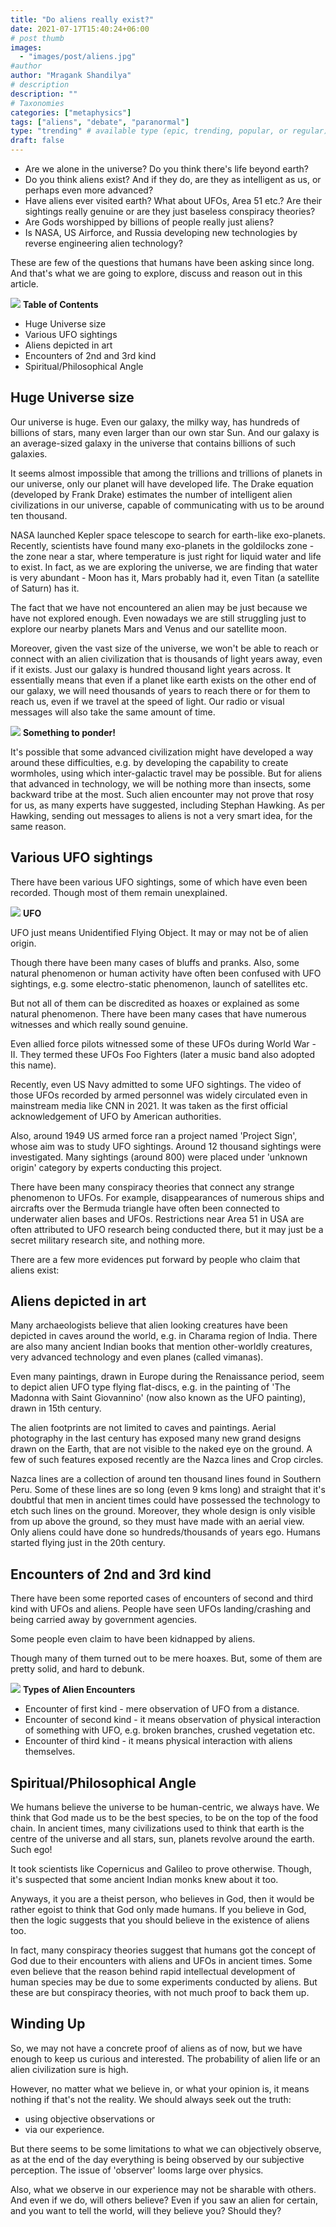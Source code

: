 ```yaml
---
title: "Do aliens really exist?"
date: 2021-07-17T15:40:24+06:00
# post thumb
images:
  - "images/post/aliens.jpg"
#author
author: "Mragank Shandilya"
# description
description: ""
# Taxonomies
categories: ["metaphysics"]
tags: ["aliens", "debate", "paranormal"]
type: "trending" # available type (epic, trending, popular, or regular)
draft: false
---
```


* Are we alone in the universe? Do you think there's life beyond earth? 
* Do you think aliens exist? And if they do, are they as intelligent as us, or perhaps even more advanced? 
* Have aliens ever visited earth? What about UFOs, Area 51 etc.? Are their sightings really genuine or are they just baseless conspiracy theories? 
* Are Gods worshipped by billions of people really just aliens?
* Is NASA, US Airforce, and Russia developing new technologies by reverse engineering alien technology? 

These are few of the questions that humans have been asking since long. And that's what we are going to explore, discuss and reason out in this article. 

<div class="toc-mak">
  <img src="../../images/pencil.png">
  <b>Table of Contents</b>
  <ul>
  <li>Huge Universe size</li>
  <li>Various UFO sightings</li>
  <li>Aliens depicted in art</li>
  <li>Encounters of 2nd and 3rd kind</li>
  <li>Spiritual/Philosophical Angle</li>
</ul>
</div>

## Huge Universe size

Our universe is huge. Even our galaxy, the milky way, has hundreds of billions of stars, many even larger than our own star Sun. And our galaxy is an average-sized galaxy in the universe that contains billions of such galaxies. 

It seems almost impossible that among the trillions and trillions of planets in our universe, only our planet will have developed life. The Drake equation (developed by Frank Drake) estimates the number of intelligent alien civilizations in our universe, capable of communicating with us to be around ten thousand.  

NASA launched Kepler space telescope to search for earth-like exo-planets. Recently, scientists have found many exo-planets in the goldilocks zone - the zone near a star, where temperature is just right for liquid water and life to exist. In fact, as we are exploring the universe, we are finding that water is very abundant - Moon has it, Mars probably had it, even Titan (a satellite of Saturn) has it. 

The fact that we have not encountered an alien may be just because we have not explored enough. Even nowadays we are still struggling just to explore our nearby planets Mars and Venus and our satellite moon. 

Moreover, given the vast size of the universe, we won't be able to reach or connect with an alien civilization that is thousands of light years away, even if it exists. Just our galaxy is hundred thousand light years across. It essentially means that even if a planet like earth exists on the other end of our galaxy, we will need thousands of years to reach there or for them to reach us, even if we travel at the speed of light. Our radio or visual messages will also take the same amount of time. 

<div class="toc-mak">
  <img src="../../../images/pencil.png">
  <b>Something to ponder!</b><br>

It's possible that some advanced civilization might have developed a way around these difficulties, e.g. by developing the capability to create wormholes, using which inter-galactic travel may be possible. But for aliens that advanced in technology, we will be nothing more than insects, some backward tribe at the most. Such alien encounter may not prove that rosy for us, as many experts have suggested, including Stephan Hawking. As per Hawking, sending out messages to aliens is not a very smart idea, for the same reason. 
</div>


## Various UFO sightings

There have been various UFO sightings, some of which have even been recorded. Though most of them remain unexplained. 

<div class="toc-mak">
  <img src="../../../images/pencil.png">
  <b>UFO</b><br>

UFO just means Unidentified Flying Object. It may or may not be of alien origin.
</div>

Though there have been many cases of bluffs and pranks. Also, some natural phenomenon or human activity have often been confused with UFO sightings, e.g. some electro-static phenomenon, launch of satellites etc. 

But not all of them can be discredited as hoaxes or explained as some natural phenomenon. There have been many cases that have numerous witnesses and which really sound genuine. 

Even allied force pilots witnessed some of these UFOs during World War - II. They termed these UFOs Foo Fighters (later a music band also adopted this name). 

Recently, even US Navy admitted to some UFO sightings. The video of those UFOs recorded by armed personnel was widely circulated even in mainstream media like CNN in 2021. It was taken as the first official acknowledgement of UFO by American authorities. 

Also, around 1949 US armed force ran a project named 'Project Sign', whose aim was to study UFO sightings. Around 12 thousand sightings were investigated. Many sightings (around 800) were placed under 'unknown origin' category by experts conducting this project. 

There have been many conspiracy theories that connect any strange phenomenon to UFOs. For example, disappearances of numerous ships and aircrafts over the Bermuda triangle have often been connected to underwater alien bases and UFOs. Restrictions near Area 51 in USA are often attributed to UFO research being conducted there, but it may just be a secret military research site, and nothing more. 

There are a few more evidences put forward by people who claim that aliens exist:


## Aliens depicted in art

Many archaeologists believe that alien looking creatures have been depicted in caves around the world, e.g. in Charama region of India. There are also many ancient Indian books that mention other-worldly creatures, very advanced technology and even planes (called vimanas).

Even many paintings, drawn in Europe during the Renaissance period, seem to depict alien UFO type flying flat-discs, e.g. in the painting of 'The Madonna with Saint Giovannino' (now also known as the UFO painting), drawn in 15th century. 

The alien footprints are not limited to caves and paintings. Aerial photography in the last century has exposed many new grand designs drawn on the Earth, that are not visible to the naked eye on the ground. A few of such features exposed recently are the Nazca lines and Crop circles. 

Nazca lines are a collection of around ten thousand lines found in Southern Peru. Some of these lines are so long (even 9 kms long) and straight that it's doubtful that men in ancient times could have possessed the technology to etch such lines on the ground. Moreover, they whole design is only visible from up above the ground, so they must have made with an aerial view. Only aliens could have done so hundreds/thousands of years ego. Humans started flying just in the 20th century. 


## Encounters of 2nd and 3rd kind

There have been some reported cases of encounters of second and third kind with UFOs and aliens. People have seen UFOs landing/crashing and being carried away by government agencies. 

Some people even claim to have been kidnapped by aliens. 

Though many of them turned out to be mere hoaxes. But, some of them are pretty solid, and hard to debunk. 

<div class="toc-mak">
  <img src="../../../images/pencil.png">
  <b>Types of Alien Encounters</b><br>

* Encounter of first kind - mere observation of UFO from a distance. 
* Encounter of second kind - it means observation of physical interaction of something with UFO, e.g. broken branches, crushed vegetation etc.
* Encounter of third kind - it means physical interaction with aliens themselves.
</div>


## Spiritual/Philosophical Angle

We humans believe the universe to be human-centric, we always have. We think that God made us to be the best species, to be on the top of the food chain. In ancient times, many civilizations used to think that earth is the centre of the universe and all stars, sun, planets revolve around the earth. Such ego! 

It took scientists like Copernicus and Galileo to prove otherwise. Though, it's suspected that some ancient Indian monks knew about it too. 

Anyways, it you are a theist person, who believes in God, then it would be rather egoist to think that God only made humans. If you believe in God, then the logic suggests that you should believe in the existence of aliens too. 

In fact, many conspiracy theories suggest that humans got the concept of God due to their encounters with aliens and UFOs in ancient times. Some even believe that the reason behind rapid intellectual development of human species may be due to some experiments conducted by aliens. But these are but conspiracy theories, with not much proof to back them up. 


## Winding Up

So, we may not have a concrete proof of aliens as of now, but we have enough to keep us curious and interested. The probability of alien life or an alien civilization sure is high. 

However, no matter what we believe in, or what your opinion is, it means nothing if that's not the reality. We should always seek out the truth:
* using objective observations or 
* via our experience. 

But there seems to be some limitations to what we can objectively observe, as at the end of the day everything is being observed by our subjective perception. The issue of 'observer' looms large over physics. 

Also, what we observe in our experience may not be sharable with others. And even if we do, will others believe? Even if you saw an alien for certain, and you want to tell the world, will they believe you? Should they? 

